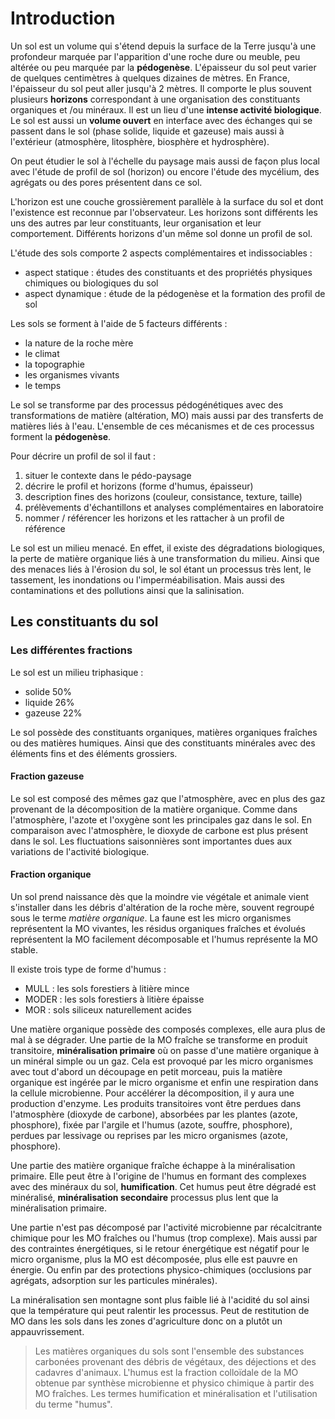 # Introduction

Un sol est un volume qui s'étend depuis la surface de la Terre jusqu'à une profondeur marquée par l'apparition d'une roche dure ou meuble, peu altérée ou peu marquée par la **pédogenèse**. L'épaisseur du sol peut varier de quelques centimètres à quelques dizaines de mètres. En France, l'épaisseur du sol peut aller jusqu'à 2 mètres. Il comporte le plus souvent plusieurs **horizons** correspondant à une organisation des constituants organiques et /ou minéraux. Il est un lieu d'une **intense activité biologique**. Le sol est aussi un **volume ouvert** en interface avec des échanges qui se passent dans le sol (phase solide, liquide et gazeuse) mais aussi à l'extérieur (atmosphère, litosphère, biosphère et hydrosphère).

On peut étudier le sol à l'échelle du paysage mais aussi de façon plus local avec l'étude de profil de sol (horizon) ou encore l'étude des mycélium, des agrégats ou des pores présentent dans ce sol.

L'horizon est une couche grossièrement parallèle à la surface du sol et dont l'existence est reconnue par l'observateur. Les horizons sont différents les uns des autres par leur constituants, leur organisation et leur comportement. Différents horizons d'un même sol donne un profil de sol.

L'étude des sols comporte 2 aspects complémentaires et indissociables : 

- aspect statique : études des constituants et des propriétés physiques chimiques ou biologiques du sol
- aspect dynamique : étude de la pédogenèse et la formation des profil de sol

Les sols se forment à l'aide de 5 facteurs différents : 

- la nature de la roche mère
- le climat
- la topographie
- les organismes vivants
- le temps

Le sol se transforme par des processus pédogénétiques avec des transformations de matière (altération, MO) mais aussi par des transferts de matières liés à l'eau. L'ensemble de ces mécanismes et de ces processus forment la **pédogenèse**.

Pour décrire un profil de sol il faut :

1. situer le contexte dans le pédo-paysage
2. décrire le profil et horizons (forme d'humus, épaisseur)
3. description fines des horizons (couleur, consistance, texture, taille)
4. prélèvements d'échantillons et analyses complémentaires en laboratoire
5. nommer / référencer les horizons et les rattacher à un profil de référence

Le sol est un milieu menacé. En effet, il existe des dégradations biologiques, la perte de matière organique liés à une transformation du milieu. Ainsi que des menaces liés à l'érosion du sol, le sol étant un processus très lent, le tassement, les inondations ou l'imperméabilisation. Mais aussi des contaminations et des pollutions ainsi que la salinisation.

## Les constituants du sol

### Les différentes fractions

Le sol est un milieu triphasique : 

- solide  50%
- liquide 26%
- gazeuse 22%

Le sol possède des constituants organiques, matières organiques fraîches ou des matières humiques. Ainsi que des constituants minérales avec des éléments fins et des éléments grossiers.

#### Fraction gazeuse

Le sol est composé des mêmes gaz que l'atmosphère, avec en plus des gaz provenant de la décomposition de la matière organique. Comme dans l'atmosphère, l'azote et l'oxygène sont les principales gaz dans le sol. En comparaison avec l'atmosphère, le dioxyde de carbone est plus présent dans le sol. Les fluctuations saisonnières sont importantes dues aux variations de l'activité biologique.

#### Fraction organique

Un sol prend naissance dès que la moindre vie végétale et animale vient s'installer dans les débris d'altération de la roche mère, souvent regroupé sous le terme *matière organique*. La faune est les micro organismes représentent la MO vivantes, les résidus organiques fraîches et évolués représentent la MO facilement décomposable et l'humus représente la MO stable.

Il existe trois type de forme d'humus :

- MULL : les sols forestiers à litière mince
- MODER : les sols forestiers à litière épaisse
- MOR : sols siliceux naturellement acides

Une matière organique possède des composés complexes, elle aura plus de mal à se dégrader. Une partie de la MO fraîche se transforme en produit transitoire, **minéralisation primaire** où on passe d'une matière organique à un minéral simple ou un gaz. Cela est provoqué par les micro organismes avec tout d'abord un découpage en petit morceau, puis la matière organique est ingérée par le micro organisme et enfin une respiration dans la cellule microbienne. Pour accélérer la décomposition, il y aura une production d'enzyme. Les produits transitoires vont être perdues dans l'atmosphère (dioxyde de carbone), absorbées par les plantes (azote, phosphore), fixée par l'argile et l'humus (azote, souffre, phosphore), perdues par lessivage ou reprises par les micro organismes (azote, phosphore).

Une partie des matière organique fraîche échappe à la minéralisation primaire. Elle peut être à l'origine de l'humus en formant des complexes avec des minéraux du sol, **humification**. Cet humus peut être dégradé est minéralisé, **minéralisation secondaire** processus plus lent que la minéralisation primaire.

Une partie n'est pas décomposé par l'activité microbienne par récalcitrante chimique pour les MO fraîches ou l'humus (trop complexe). Mais aussi par des contraintes énergétiques, si le retour énergétique est négatif pour le micro organisme, plus la MO est décomposée, plus elle est pauvre en énergie. Ou enfin par des protections physico-chimiques (occlusions par agrégats, adsorption sur les particules minérales).

La minéralisation sen montagne sont plus faible lié à l'acidité du sol ainsi que la température qui peut ralentir les processus. Peut de restitution de MO dans les sols dans les zones d'agriculture donc on a plutôt un appauvrissement.

> Les matières organiques du sols sont l'ensemble des substances carbonées provenant des débris de végétaux, des déjections et des cadavres d'animaux. L'humus est la fraction colloïdale de la MO obtenue par synthèse microbienne et physico chimique à partir des MO fraîches. Les termes humification et minéralisation et l'utilisation du terme "humus".